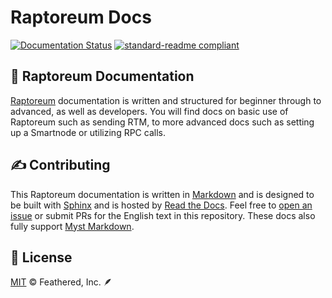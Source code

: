 # Raptoreum Docs

[![Documentation Status](https://readthedocs.org/projects/lorne-rtm-docs/badge/?version=latest)](https://lorne-rtm-docs.readthedocs.io/en/latest/?badge=latest)
[![standard-readme compliant](https://img.shields.io/badge/readme%20style-standard-brightgreen)](https://github.com/RichardLitt/standard-readme)

## 🦅 Raptoreum Documentation

[Raptoreum](https://raptoreum.com) documentation is written and structured for beginner through to advanced, as well as developers. You will find docs on basic use of Raptoreum such as sending RTM, to more advanced docs such as setting up a Smartnode or utilizing RPC calls.

## ✍️ Contributing

This Raptoreum documentation is written in [Markdown](https://www.markdownguide.org/) and is designed to be built with [Sphinx](https://www.sphinx-doc.org/) and is hosted by [Read the Docs](https://readthedocs.org/). Feel free to [open an issue](https://github.com/lorne-rtm/rtm-docs/) or submit PRs for the English text in this repository. These docs also fully support [Myst Markdown](https://mystmd.org/).

## 📜 License

[MIT](/LICENSE) © Feathered, Inc. 🪶
